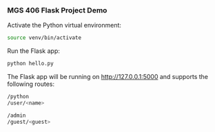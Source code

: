 ### MGS 406 Flask Project Demo 

Activate the Python virtual environment:

```bash
source venv/bin/activate
```

Run the Flask app:
```bash
python hello.py
```

The Flask app will be running on http://127.0.0.1:5000 and supports the following routes:

```bash
/python
/user/<name>

/admin
/guest/<guest>
```